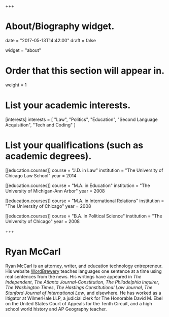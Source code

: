 +++
# About/Biography widget.

date = "2017-05-13T14:42:00"
draft = false

widget = "about"

# Order that this section will appear in.
weight = 1

# List your academic interests.
[interests]
  interests = [
    "Law",
    "Politics",
    "Education",
    "Second Language Acquisition",
    "Tech and Coding"
  ]

# List your qualifications (such as academic degrees).
[[education.courses]]
  course = "J.D. in Law"
  institution = "The University of Chicago Law School"
  year = 2014

[[education.courses]]
  course = "M.A. in Education"
  institution = "The University of Michigan-Ann Arbor"
  year = 2008

[[education.courses]]
  course = "M.A. in International Relations"
  institution = "The University of Chicago"
  year = 2008

[[education.courses]]
  course = "B.A. in Political Science"
  institution = "The University of Chicago"
  year = 2008

+++

# Ryan McCarl

Ryan McCarl is an attorney, writer, and education technology entrepreneur. His website [WordBrewery](https://wordbrewery.com) teaches languages one sentence at a time using real sentences from the news. His writings have appeared in *The Independent*, *The Atlanta Journal-Constitution*, *The Philadelphia Inquirer*, *The Washington Times*, *The Hastings Constitutional Law Journal*, *The Stanford Journal of International Law*, and elsewhere. He has worked as a litigator at WilmerHale LLP, a judicial clerk for The Honorable David M. Ebel on the United States Court of Appeals for the Tenth Circuit, and a high school world history and AP Geography teacher.
